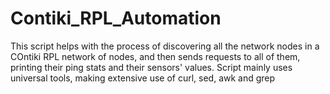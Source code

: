 # Contiki_RPL_Automation

This script helps with the process of discovering all the network nodes in a COntiki RPL network of nodes, and then sends requests to all of them, printing their ping stats and their sensors' values. Script mainly uses universal tools, making extensive use of curl, sed, awk and grep

